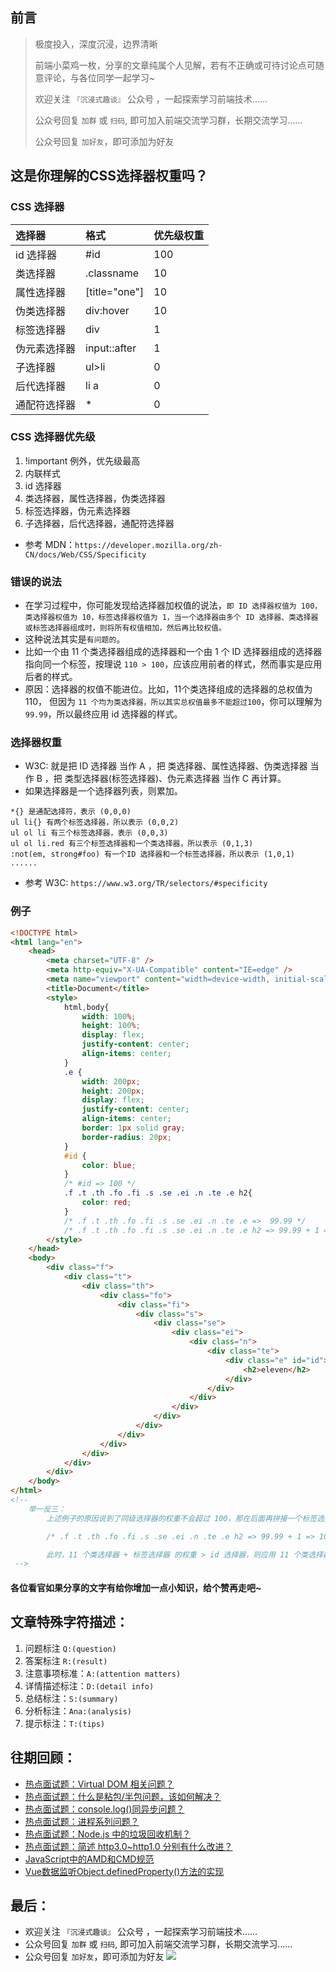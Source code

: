 ## 前言
>  极度投入，深度沉浸，边界清晰
>
>  前端小菜鸡一枚，分享的文章纯属个人见解，若有不正确或可待讨论点可随意评论，与各位同学一起学习~
>
>  欢迎关注 `『沉浸式趣谈』` 公众号 ，一起探索学习前端技术......
>
>  公众号回复 `加群` 或 `扫码`, 即可加入前端交流学习群，长期交流学习......
>
>  公众号回复 `加好友`，即可添加为好友

## 这是你理解的CSS选择器权重吗？
### CSS 选择器
| 选择器 | 格式 | 优先级权重 |
| :--- | :--- | :--- |
| id 选择器 | #id | 100 |
| 类选择器 | .classname | 10 |
| 属性选择器 | [title="one"] | 10 |
| 伪类选择器 | div:hover | 10 |
| 标签选择器 | div | 1 |
| 伪元素选择器 | input::after | 1 |
| 子选择器 |  ul>li | 0 |
| 后代选择器 |  li a | 0 |
| 通配符选择器 | * | 0 |

### CSS 选择器优先级
1.  !important 例外，优先级最高
2.  内联样式
3.  id 选择器
4.  类选择器，属性选择器，伪类选择器
5.  标签选择器，伪元素选择器
6.  子选择器，后代选择器，通配符选择器
-   参考 MDN：`https://developer.mozilla.org/zh-CN/docs/Web/CSS/Specificity`

### 错误的说法
-   在学习过程中，你可能发现给选择器加权值的说法，`即 ID 选择器权值为 100，类选择器权值为 10，标签选择器权值为 1，当一个选择器由多个 ID 选择器、类选择器或标签选择器组成时，则将所有权值相加，然后再比较权值。`
-   这种说法其实是`有问题的`。
-   比如一个由 11 个类选择器组成的选择器和一个由 1 个 ID 选择器组成的选择器指向同一个标签，按理说 `110 > 100`，应该应用前者的样式，然而事实是应用后者的样式。
-   原因：选择器的权值不能进位。比如，11个类选择组成的选择器的总权值为 110， 但因为 `11 个均为类选择器，所以其实总权值最多不能超过100`，你可以理解为`99.99`，所以最终应用 id 选择器的样式。

### 选择器权重
-   W3C: 就是把 ID 选择器 当作 A ，把 类选择器、属性选择器、伪类选择器 当作 B ，把 类型选择器(标签选择器)、伪元素选择器 当作 C 再计算。
-   如果选择器是一个选择器列表，则累加。
```
*{} 是通配选择符，表示 (0,0,0)
ul li{} 有两个标签选择器，所以表示 (0,0,2)
ul ol li 有三个标签选择器，表示 (0,0,3)
ul ol li.red 有三个标签选择器和一个类选择器，所以表示 (0,1,3)
:not(em, strong#foo) 有一个ID 选择器和一个标签选择器，所以表示 (1,0,1)
......
```
-   参考 W3C: `https://www.w3.org/TR/selectors/#specificity`

### 例子
```html
<!DOCTYPE html>
<html lang="en">
    <head>
        <meta charset="UTF-8" />
        <meta http-equiv="X-UA-Compatible" content="IE=edge" />
        <meta name="viewport" content="width=device-width, initial-scale=1.0" />
        <title>Document</title>
        <style>
            html,body{
                width: 100%;
                height: 100%;
                display: flex;
                justify-content: center;
                align-items: center;
            }
            .e {
                width: 200px;
                height: 200px;
                display: flex;
                justify-content: center;
                align-items: center;
                border: 1px solid gray;
                border-radius: 20px;
            }
            #id {
                color: blue;
            }
            /* #id => 100 */
            .f .t .th .fo .fi .s .se .ei .n .te .e h2{
                color: red;
            }
            /* .f .t .th .fo .fi .s .se .ei .n .te .e =>  99.99 */
            /* .f .t .th .fo .fi .s .se .ei .n .te .e h2 => 99.99 + 1 => 100.99*/
        </style>
    </head>
    <body>
        <div class="f">
            <div class="t">
                <div class="th">
                    <div class="fo">
                        <div class="fi">
                            <div class="s">
                                <div class="se">
                                    <div class="ei">
                                        <div class="n">
                                            <div class="te">
                                                <div class="e" id="id">
                                                    <h2>eleven</h2>
                                                </div>
                                            </div>
                                        </div>
                                    </div>
                                </div>
                            </div>
                        </div>
                    </div>
                </div>
            </div>
        </div>
    </body>
</html>
<!--
    举一反三：
        上述例子的原因说到了同级选择器的权重不会超过 100，那在后面再拼接一个标签选择器呢？

        /* .f .t .th .fo .fi .s .se .ei .n .te .e h2 => 99.99 + 1 => 100.99*/

        此时，11 个类选择器 + 标签选择器 的权重 > id 选择器，则应用 11 个类选择器 + 标签选择器 的样式
 -->
```
#### 各位看官如果分享的文字有给你增加一点小知识，给个赞再走吧~

## 文章特殊字符描述：
1. 问题标注 `Q:(question)`
2. 答案标注 `R:(result)`
3. 注意事项标准：`A:(attention matters)`
4. 详情描述标注：`D:(detail info)`
5. 总结标注：`S:(summary)`
6. 分析标注：`Ana:(analysis)`
7. 提示标注：`T:(tips)`

## 往期回顾：
-   [热点面试题：Virtual DOM 相关问题？](https://mp.weixin.qq.com/s/s3BBhTH9g2OrtOpyJ4tzbQ)
-   [热点面试题：什么是粘包/半包问题，该如何解决？](https://mp.weixin.qq.com/s/SORAN1c0_Pntajvjl-jK4g)
-   [热点面试题：console.log()同异步问题？](https://mp.weixin.qq.com/s/9ewYuCazPaZhDHwrfIWxTQ)
-   [热点面试题：进程系列问题？](https://mp.weixin.qq.com/s/J5ayE5XJElBFzn38qo7ytQ)
-   [热点面试题：Node.js 中的垃圾回收机制？](https://mp.weixin.qq.com/s/Guku1ARej2ZHwnrbXxmJJA)
-   [热点面试题：简述 http3.0~http1.0 分别有什么改进？](https://mp.weixin.qq.com/s/LkOWiDj5O68T85-577_UPA)
-   [JavaScript中的AMD和CMD规范](https://mp.weixin.qq.com/s/LkOWiDj5O68T85-577_UPA)
-   [Vue数据监听Object.definedProperty()方法的实现](https://mp.weixin.qq.com/s/1inW5dSZv26eJTC39REMdg)

## 最后：
-   欢迎关注 `『沉浸式趣谈』` 公众号 ，一起探索学习前端技术......
-   公众号回复 `加群` 或 `扫码`, 即可加入前端交流学习群，长期交流学习......
-   公众号回复 `加好友`，即可添加为好友
![](https://soo.run/13bdt)
